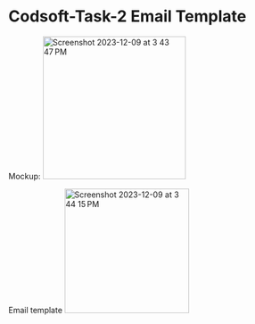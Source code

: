 # Codsoft-Task-2 Email Template

Mockup:
<img width="256" alt="Screenshot 2023-12-09 at 3 43 47 PM" src="https://github.com/JSGulhane/Codsoft-Task-2/assets/65853891/c26c5afd-57bf-44e5-b8d0-8a5d47838481">

Email template
<img width="223" alt="Screenshot 2023-12-09 at 3 44 15 PM" src="https://github.com/JSGulhane/Codsoft-Task-2/assets/65853891/3f135ab9-23c2-43a4-9ab2-38e3fd2bfd1b">

